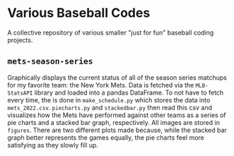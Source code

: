 # Various Baseball Codes
A collective repository of various smaller "just for fun" baseball coding projects. 

## `mets-season-series`
Graphically displays the current status of all of the season series matchups for my favorite team: the New York Mets. Data is fetched via the `MLB-StatsAPI` library and loaded into a pandas DataFrame. To not have to fetch every time, the is done in `make_schedule.py` which stores the data into `mets_2022.csv`. `piecharts.py` and `stackedbar.py` then read this csv and visualizes how the Mets have performed against other teams as a series of pie charts and a stacked bar graph, respectively. All images are stored in `figures`. There are two different plots made because, while the stacked bar graph better represents the games equally, the pie charts feel more satisfying as they slowly fill up.